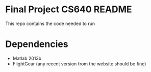 Final Project CS640 README
==========================

This repo contains the code needed to run

Dependencies
============

- Matlab 2013b 
- FlightGear (any recent version from the website should be fine)
